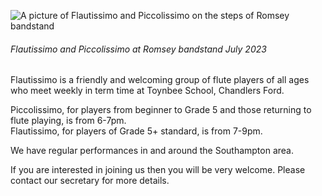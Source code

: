 
![A picture of Flautissimo and Piccolissimo on the steps of Romsey bandstand](https://lynneflute.github.io/Flautissimo/romsey2022.jpg "Flautissimo and Piccolissimo at Romsey bandstand July 2022")

<figcaption>
 
###### _Flautissimo and Piccolissimo at Romsey bandstand July 2023_
 
 </figcaption>
 
Flautissimo is a friendly and welcoming group of flute players of all ages who meet weekly in term time at Toynbee School, Chandlers Ford.  

Piccolissimo, for players from beginner to Grade 5 and those returning to flute playing, is from 6-7pm.  
Flautissimo, for players of Grade 5+ standard, is from 7-9pm.

We have regular performances in and around the Southampton area.

If you are interested in joining us then you will be very welcome.  Please contact our secretary for more details.
